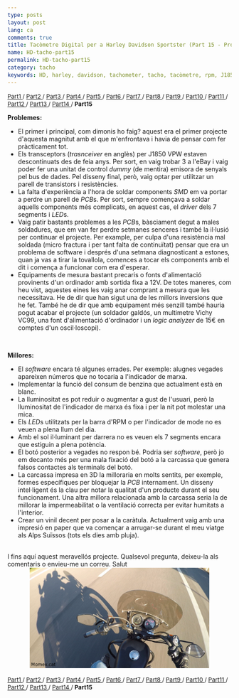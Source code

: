 ```yaml
---
type: posts
layout: post
lang: ca
comments: true
title: Tacòmetre Digital per a Harley Davidson Sportster (Part 15 - Problemes durant el projecte i millores)
name: HD-tacho-part15
permalink: HD-tacho-part15
category: tacho
keywords: HD, harley, davidson, tachometer, tacho, tacòmetre, rpm, J1850, SAE, millores, projecte, errors, problemes
---
```

<p>
<font size="2"> 
<a href="/HD-tacho-part1">Part1 </a>/
<a href="/HD-tacho-part2"> Part2 </a>/
<a href="/HD-tacho-part3"> Part3 </a>/
<a href="/HD-tacho-part4"> Part4 </a>/
<a href="/HD-tacho-part5"> Part5 </a>/
<a href="/HD-tacho-part6"> Part6 </a>/
<a href="/HD-tacho-part7"> Part7 </a>/
<a href="/HD-tacho-part8"> Part8 </a>/
<a href="/HD-tacho-part9"> Part9 </a>/
<a href="/HD-tacho-part10"> Part10 </a>/
<a href="/HD-tacho-part11"> Part11 </a>/
<a href="/HD-tacho-part12"> Part12 </a>/
<a href="/HD-tacho-part13"> Part13 </a>/
<a href="/HD-tacho-part14"> Part14 </a>/
<b> Part15 </b>
 </font>
</p>

<b>Problemes:</b><br>
- El primer i principal, com dimonis ho faig? aquest era el primer projecte d'aquesta magnitut amb el que m'enfrontava i havia de pensar com fer pràcticament tot.<br>
- Els transceptors (<i>trasnceiver</i> en anglès) per J1850 VPW estaven descontinuats des de feia anys. Per sort, en vaig trobar 3 a l'eBay i vaig poder fer una unitat de control <i>dummy</i> (de mentira) emisora de senyals pel bus de dades. Pel disseny final, però, vaig optar per utilitzar un parell de transistors i resistències.<br>
- La falta d'experiència a l'hora de soldar components <i>SMD</i> em va portar a perdre un parell de <i>PCB</i>s. Per sort, sempre començava a soldar aquells components més complicats, en aquest cas, el <i>driver</i> dels 7 segments i <i>LED</i>s.<br>
- Vaig patir bastants problemes a les <i>PCB</i>s, bàsciament degut a males soldadures, que em van fer perdre setmanes senceres i també la il·lusió per continuar el projecte. Per example, per culpa d'una resistència mal soldada (micro fractura i per tant falta de continuïtat) pensar que era un problema de software i després d'una setmana diagnosticant a estones, quan ja vas a tirar la tovallola, comences a tocar els components amb el dit i comença a funcionar com era d'esperar.<br>
- Equipaments de mesura bastant precaris o fonts d'alimentació provinents d'un ordinador amb sortida fixa a 12V. De totes maneres, com heu vist, aquestes eines les vaig anar comprant a mesura que les necessitava. He de dir que han sigut una de les millors inversions que he fet. També he de dir que amb equipament més senzill també hauria pogut acabar el projecte (un soldador galdós, un multimetre Vichy VC99, una font d'alimentació d'ordinador i un <i>logic analyzer</i> de 15€ en comptes d'un oscil·loscopi).<br>

<br>

<b>Millores:</b><br>
- El <i>software</i> encara té algunes errades. Per exemple: alugnes vegades apareixen números que no tocaria a l'indicador de marxa. <br>
- Implementar la funció del consum de benzina que actualment està en blanc. <br>
- La lluminositat es pot reduir o augmentar a gust de l'usuari, però la lluminositat de l'indicador de marxa és fixa i per la nit pot molestar una mica.<br>
- Els <i>LED</i>s utilitzats per la barra d'RPM o per l'indicador de mode no es veuen a plena llum del dia.<br>
- Amb el sol il·luminant per darrera no es veuen els 7 segments encara que estiguin a plena potència.<br>
- El botó posterior a vegades no respon bé. Podria ser <i>software</i>, però jo em decanto més per una mala fixació del botó a la carcassa que genera falsos contactes als terminals del botó.<br>
- La carcassa impresa en 3D la milloraria en molts sentits, per exemple, formes específiques per bloquejar la <i>PCB</i> internament. Un disseny intel·ligent és la clau per notar la qualitat d'un producte durant el seu funcionament. Una altra millora relacionada amb la carcassa seria la de millorar la impermeabilitat o la ventilació correcta per evitar humitats a l'interior.<br>
- Crear un vinil decent per posar a la caràtula. Actualment vaig amb una impresió en paper que va començar a arrugar-se durant el meu viatge als Alps Suïssos (tots els dies amb pluja).


<br>
I fins aquí aquest meravellós projecte. Qualsevol pregunta, deixeu-la als comentaris o envieu-me un correu.
Salut

<center>
<img src="/images/Part14/04.png" width="80%" alt="Contingut: vista del tacòmetre digital. Source: Momex.cat" title="Vista del tacòmetre digital">
</center>

<p>
<font size="2"> 
<a href="/HD-tacho-part1">Part1 </a>/
<a href="/HD-tacho-part2"> Part2 </a>/
<a href="/HD-tacho-part3"> Part3 </a>/
<a href="/HD-tacho-part4"> Part4 </a>/
<a href="/HD-tacho-part5"> Part5 </a>/
<a href="/HD-tacho-part6"> Part6 </a>/
<a href="/HD-tacho-part7"> Part7 </a>/
<a href="/HD-tacho-part8"> Part8 </a>/
<a href="/HD-tacho-part9"> Part9 </a>/
<a href="/HD-tacho-part10"> Part10 </a>/
<a href="/HD-tacho-part11"> Part11 </a>/
<a href="/HD-tacho-part12"> Part12 </a>/
<a href="/HD-tacho-part13"> Part13 </a>/
<a href="/HD-tacho-part14"> Part14 </a>/
<b> Part15 </b>
 </font>
</p>
